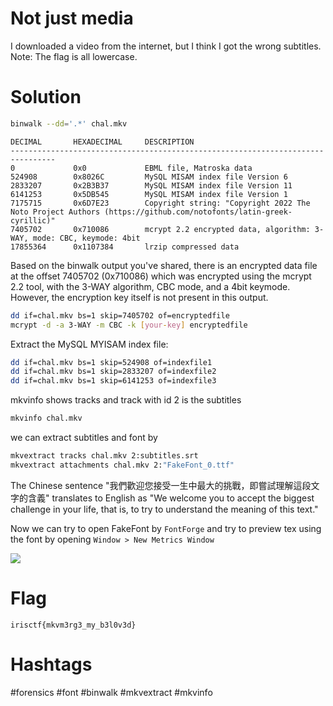 # Not just media
I downloaded a video from the internet, but I think I got the wrong subtitles.
Note: The flag is all lowercase.

# Solution
```bash
binwalk --dd='.*' chal.mkv
```

```text
DECIMAL       HEXADECIMAL     DESCRIPTION
--------------------------------------------------------------------------------
0             0x0             EBML file, Matroska data
524908        0x8026C         MySQL MISAM index file Version 6
2833207       0x2B3B37        MySQL MISAM index file Version 11
6141253       0x5DB545        MySQL MISAM index file Version 1
7175715       0x6D7E23        Copyright string: "Copyright 2022 The Noto Project Authors (https://github.com/notofonts/latin-greek-cyrillic)"
7405702       0x710086        mcrypt 2.2 encrypted data, algorithm: 3-WAY, mode: CBC, keymode: 4bit
17855364      0x1107384       lrzip compressed data
```


Based on the binwalk output you've shared, there is an encrypted data file at the offset 7405702 (0x710086) which was encrypted using the mcrypt 2.2 tool, with the 3-WAY algorithm, CBC mode, and a 4bit keymode. However, the encryption key itself is not present in this output.

```bash
dd if=chal.mkv bs=1 skip=7405702 of=encryptedfile
mcrypt -d -a 3-WAY -m CBC -k [your-key] encryptedfile
```

Extract the MySQL MYISAM index file:
```bash
dd if=chal.mkv bs=1 skip=524908 of=indexfile1
dd if=chal.mkv bs=1 skip=2833207 of=indexfile2
dd if=chal.mkv bs=1 skip=6141253 of=indexfile3
```

mkvinfo shows tracks and track with id 2 is the subtitles 
```bash
mkvinfo chal.mkv
```
we can extract subtitles and font by
```bash
mkvextract tracks chal.mkv 2:subtitles.srt
mkvextract attachments chal.mkv 2:"FakeFont_0.ttf"
```

The Chinese sentence "我們歡迎您接受一生中最大的挑戰，即嘗試理解這段文字的含義" translates to English as "We welcome you to accept the biggest challenge in your life, that is, to try to understand the meaning of this text."

Now we can try to open FakeFont by `FontForge` and try to preview tex using the font by opening `Window > New Metrics Window`

![](https://rgolab.com/uploads/6FF807AF-CE77-4ECD-8885-CA3A1F0865C8.png)

# Flag
`irisctf{mkvm3rg3_my_b3l0v3d}`

# Hashtags
#forensics #font #binwalk #mkvextract #mkvinfo